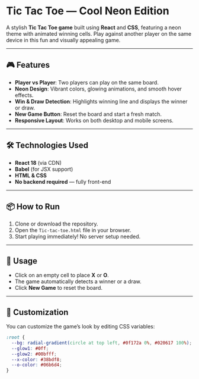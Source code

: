 # Tic Tac Toe — Cool Neon Edition

A stylish **Tic Tac Toe game** built using **React** and **CSS**, featuring a neon theme with animated winning cells. Play against another player on the same device in this fun and visually appealing game.

---

## 🎮 Features

- **Player vs Player**: Two players can play on the same board.
- **Neon Design**: Vibrant colors, glowing animations, and smooth hover effects.
- **Win & Draw Detection**: Highlights winning line and displays the winner or draw.
- **New Game Button**: Reset the board and start a fresh match.
- **Responsive Layout**: Works on both desktop and mobile screens.

---

## 🛠️ Technologies Used

- **React 18** (via CDN)
- **Babel** (for JSX support)
- **HTML & CSS**
- **No backend required** — fully front-end

---

## 📦 How to Run

1. Clone or download the repository.
2. Open the `Tic-tac-toe.html` file in your browser.
3. Start playing immediately! No server setup needed.

---

## 📝 Usage

- Click on an empty cell to place **X** or **O**.
- The game automatically detects a winner or a draw.
- Click **New Game** to reset the board.

---

## 🎨 Customization

You can customize the game’s look by editing CSS variables:

```css
:root {
  --bg: radial-gradient(circle at top left, #0f172a 0%, #020617 100%);
  --glow1: #0ff;
  --glow2: #00bfff;
  --x-color: #38bdf8;
  --o-color: #06b6d4;
}
